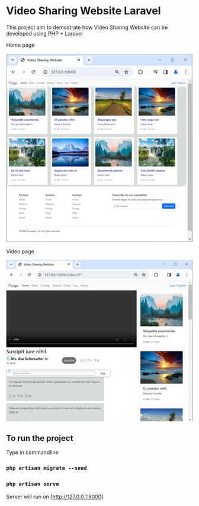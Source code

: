 # Video Sharing Website Laravel
This project aim to demostrate how Video Sharing Website can be developed using PHP + Laravel

Home page

<img src="public/home2.jpg">

Video page

<img src="public/video2.jpg">

## To run the project

Type in commandline

### `php artisan migrate --seed `

### `php artisan serve`

Server will run on [http://127.0.0.1:8000]
